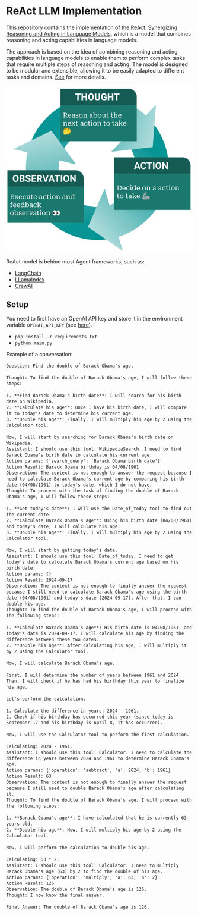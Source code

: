 # ReAct LLM Implementation

This repository contains the implementation of the [ReAct: Synergizing Reasoning and Acting in Language Models](https://arxiv.org/abs/2210.03629), which is a model that combines reasoning and acting capabilities in language models. 

The approach is based on the idea of combining reasoning and acting capabilities in language models to enable them to perform complex tasks that require multiple steps of reasoning and acting. 
The model is designed to be modular and extensible, allowing it to be easily adapted to different tasks and domains.
[See](https://medium.com/@jainashish.079/build-llm-agent-combining-reasoning-and-action-react-framework-using-langchain-379a89a7e881)
for more details.
<!--[See](https://llm-chronicles.com/pdfs/llm-chronicles-6.4-llm-agents_chain-of-thought_react.pdf) --> 

<img src="img.png">

ReAct model is behind most Agent frameworks, such as: 
- [LangChain](https://python.langchain.com/v0.1/docs/modules/agents/agent_types/react/)
- [LLamaIndex](https://docs.llamaindex.ai/en/stable/examples/agent/react_agent_with_query_engine/)
- [CrewAI](https://crewai.com/)

## Setup
You need to first have an OpenAI API key and store it in the environment variable ``OPENAI_API_KEY`` (see [here](https://help.openai.com/en/articles/5112595-best-practices-for-api-key-safety)).
- `pip install -r requirements.txt`
- `python main.py`


Example of a conversation:

```
Question: Find the double of Barack Obama's age.

Thought: To find the double of Barack Obama's age, I will follow these steps:

1. **Find Barack Obama's birth date**: I will search for his birth date on Wikipedia.
2. **Calculate his age**: Once I have his birth date, I will compare it to today's date to determine his current age.
3. **Double his age**: Finally, I will multiply his age by 2 using the Calculator tool.

Now, I will start by searching for Barack Obama's birth date on Wikipedia.
Assistant: I should use this tool: WikipediaSearch. I need to find Barack Obama's birth date to calculate his current age.
Action params: {'search_query': 'Barack Obama birth date'}
Action Result: Barack Obama birthday is 04/08/1961
Observation: The context is not enough to answer the request because I need to calculate Barack Obama's current age by comparing his birth date (04/08/1961) to today's date, which I do not have.
Thought: To proceed with the task of finding the double of Barack Obama's age, I will follow these steps:

1. **Get today's date**: I will use the Date_of_today tool to find out the current date.
2. **Calculate Barack Obama's age**: Using his birth date (04/08/1961) and today's date, I will calculate his age.
3. **Double his age**: Finally, I will multiply his age by 2 using the Calculator tool.

Now, I will start by getting today's date.
Assistant: I should use this tool: Date_of_today. I need to get today's date to calculate Barack Obama's current age based on his birth date.
Action params: {}
Action Result: 2024-09-17
Observation: The context is not enough to finally answer the request because I still need to calculate Barack Obama's age using the birth date (04/08/1961) and today's date (2024-09-17). After that, I can double his age.
Thought: To find the double of Barack Obama's age, I will proceed with the following steps:

1. **Calculate Barack Obama's age**: His birth date is 04/08/1961, and today's date is 2024-09-17. I will calculate his age by finding the difference between these two dates.
2. **Double his age**: After calculating his age, I will multiply it by 2 using the Calculator tool.

Now, I will calculate Barack Obama's age. 

First, I will determine the number of years between 1961 and 2024. Then, I will check if he has had his birthday this year to finalize his age. 

Let's perform the calculation. 

1. Calculate the difference in years: 2024 - 1961. 
2. Check if his birthday has occurred this year (since today is September 17 and his birthday is April 8, it has occurred).

Now, I will use the Calculator tool to perform the first calculation. 

Calculating: 2024 - 1961. 
Assistant: I should use this tool: Calculator. I need to calculate the difference in years between 2024 and 1961 to determine Barack Obama's age.
Action params: {'operation': 'subtract', 'a': 2024, 'b': 1961}
Action Result: 63
Observation: The context is not enough to finally answer the request because I still need to double Barack Obama's age after calculating it.
Thought: To find the double of Barack Obama's age, I will proceed with the following steps:

1. **Barack Obama's age**: I have calculated that he is currently 63 years old.
2. **Double his age**: Now, I will multiply his age by 2 using the Calculator tool.

Now, I will perform the calculation to double his age.

Calculating: 63 * 2. 
Assistant: I should use this tool: Calculator. I need to multiply Barack Obama's age (63) by 2 to find the double of his age.
Action params: {'operation': 'multiply', 'a': 63, 'b': 2}
Action Result: 126
Observation: The double of Barack Obama's age is 126.
Thought: I now know the final answer. 

Final Answer: The double of Barack Obama's age is 126.
```
